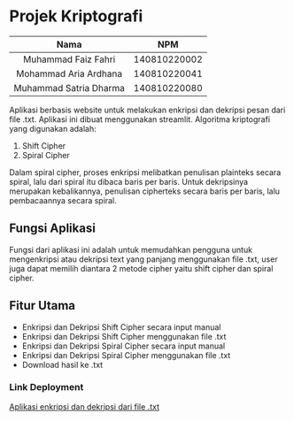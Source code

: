 # Projek Kriptografi
| Nama    |  NPM    |
|:-------------:|:-------------:|
| Muhammad Faiz Fahri | 140810220002 | 
| Mohammad Aria Ardhana | 140810220041 | 
| Muhammad Satria Dharma | 140810220080 | 

Aplikasi berbasis website untuk melakukan enkripsi dan dekripsi pesan dari file .txt. Aplikasi ini dibuat menggunakan streamlit.
Algoritma kriptografi yang digunakan adalah:
1. Shift Cipher
2. Spiral Cipher
   
Dalam spiral cipher, proses enkripsi melibatkan penulisan plainteks secara spiral, lalu dari spiral itu dibaca baris per baris.
Untuk dekripsinya merupakan kebalikannya, penulisan cipherteks secara baris per baris, lalu pembacaannya secara spiral.

## Fungsi Aplikasi
Fungsi dari aplikasi ini adalah untuk memudahkan pengguna untuk mengenkripsi atau dekripsi text yang panjang menggunakan
file .txt, user juga dapat memilih diantara 2 metode cipher yaitu shift cipher dan spiral cipher.

## Fitur Utama
- Enkripsi dan Dekripsi Shift Cipher secara input manual
- Enkripsi dan Dekripsi Shift Cipher menggunakan file .txt
- Enkripsi dan Dekripsi Spiral Cipher secara input manual
- Enkripsi dan Dekripsi Spiral Cipher menggunakan file .txt
- Download hasil ke .txt

### Link Deployment
[Aplikasi enkripsi dan dekripsi dari file .txt](https://uas-kripto-kelompok-11.streamlit.app)
